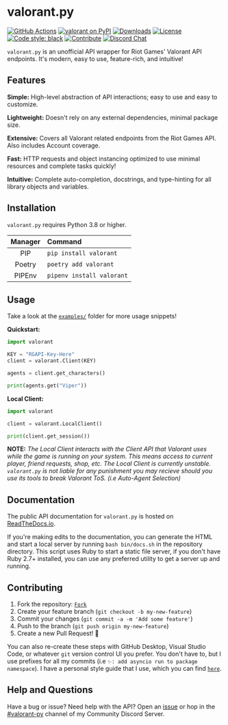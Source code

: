 # valorant.py

[![GitHub Actions](https://camo.githubusercontent.com/0fc9226929794d4d4dfb9ac05a1786942f8e4b4300207224277ac49e22e9fdb6/68747470733a2f2f7472617669732d63692e636f6d2f7073662f626c61636b2e7376673f6272616e63683d6d6173746572)](https://github.com/frissyn/valorant.py/actions)
[![valorant on PyPI](https://img.shields.io/pypi/v/valorant.svg)](https://pypi.python.org/pypi/valorant)
[![Downloads](https://pepy.tech/badge/valorant/month)](https://pepy.tech/project/valorant)
[![License](https://img.shields.io/pypi/l/valorant.svg)](https://pypi.python.org/pypi/valorant)
[![Code style: black](https://img.shields.io/badge/code%20style-black-000000.svg)](https://github.com/psf/black)
[![Contribute](https://img.shields.io/badge/contributions-welcome-brightgreen.svg?style=flat)](https://github.com/frissyn/valorant.py/issues)
[![Discord Chat](https://img.shields.io/badge/discord-join-7389D8?style=flat&logo=discord)](https://discord.gg/b3qjk4epPr)

`valorant.py` is an unofficial API wrapper for Riot Games' Valorant API endpoints. It's modern, easy to use, feature-rich, and intuitive!

## Features

**Simple:** High-level abstraction of API interactions; easy to use and easy to customize.

**Lightweight:** Doesn't rely on any external dependencies, minimal package size.

**Extensive:** Covers all Valorant related endpoints from the Riot Games API. Also includes Account coverage.

**Fast:** HTTP requests and object instancing optimized to use minimal resources and complete tasks quickly!

**Intuitive:** Complete auto-completion, docstrings, and type-hinting for all library objects and variables.

## Installation

`valorant.py` requires Python 3.8 or higher.

|Manager     |Command                  |
|:----------:|:------------------------|
|PIP         |`pip install valorant`   |
|Poetry      |`poetry add valorant`    |
|PIPEnv      |`pipenv install valorant`|

## Usage

Take a look at the [`examples/`](https://github.com/frissyn/valorant.py/blob/master/examples) folder for more usage snippets!

**Quickstart:**

```python
import valorant

KEY = "RGAPI-Key-Here"
client = valorant.Client(KEY)

agents = client.get_characters()

print(agents.get("Viper"))
```

**Local Client:**

```python
import valorant

client = valorant.LocalClient()

print(client.get_session())
```

**NOTE:** *The Local Client interacts with the Client API that Valorant uses while the game is running on your system. This means access to current player, friend requests, shop, etc. The Local Client is currently unstable. `valorant.py` is not liable for any punishment you may recieve should you use its tools to break Valorant ToS. (i.e Auto-Agent Selection)*

## Documentation

The public API documentation for `valorant.py` is hosted on [ReadTheDocs.io](https://valorantpy.readthedocs.io/en/latest/).

If you're making edits to the documentation, you can generate the HTML and start a local server by running `bash bin/docs.sh` in the repository directory. This script uses Ruby to start a static file server, if you don't have Ruby 2.7+ installed, you can use any preferred utility to get a server up and running.

## Contributing

1. Fork the repository: [`Fork`](https://github.com/frissyn/valorant.py/fork)
2. Create your feature branch (`git checkout -b my-new-feature`)
3. Commit your changes (`git commit -a -m 'Add some feature'`)
4. Push to the branch (`git push origin my-new-feature`)
5. Create a new Pull Request! 🎉

You can also re-create these steps with GitHub Desktop, Visual Studio Code, or whatever `git` version control UI you prefer. You don't have to, but I use prefixes for all my commits (i.e `✨: add asyncio run to package namespace`). I have a personal style guide that I use, which you can find [`here`](https://github.com/frissyn/commit-prefixes).

## Help and Questions

Have a bug or issue? Need help with the API? Open an [issue](https://github.com/frissyn/valorant.py/issues) or hop in the [#valorant-py](https://discord.gg/b3qjk4epPr) channel of my Community Discord Server.
